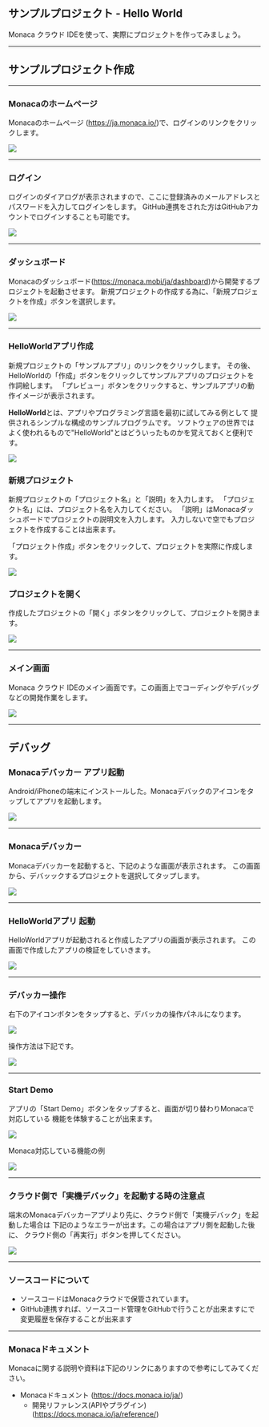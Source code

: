 サンプルプロジェクト - Hello World
---------

Monaca クラウド IDEを使って、実際にプロジェクトを作ってみましょう。


---

## サンプルプロジェクト作成

---

### Monacaのホームページ

Monacaのホームページ (<https://ja.monaca.io/>)で、ログインのリンクをクリックします。

![](./images/2/hello_000.png)

---

### ログイン

ログインのダイアログが表示されますので、ここに登録済みのメールアドレスとパスワードを入力してログインをします。
GitHub連携をされた方はGitHubアカウントでログインすることも可能です。

![](./images/2/hello_001.png)

---

### ダッシュボード

Monacaのダッシュボード(<https://monaca.mobi/ja/dashboard>)から開発するプロジェクトを起動させます。
新規プロジェクトの作成する為に、「新規プロジェクトを作成」ボタンを選択します。

![](./images/2/hello_002.png)


---

### HelloWorldアプリ作成

新規プロジェクトの「サンプルアプリ」のリンクをクリックします。
その後、HelloWorldの「作成」ボタンをクリックしてサンプルアプリのプロジェクトを作詞絵します。
「プレビュー」ボタンをクリックすると、サンプルアプリの動作イメージが表示されます。

**HelloWorld**とは、アプリやプログラミング言語を最初に試してみる例として
提供されるシンプルな構成のサンプルプログラムです。
ソフトウェアの世界ではよく使われるもので"HelloWorld"とはどういったものかを覚えておくと便利です。

![](./images/2/hello_003.png)

### 新規プロジェクト

新規プロジェクトの「プロジェクト名」と「説明」を入力します。
「プロジェクト名」には、プロジェクト名を入力してください。
「説明」はMonacaダッシュボードでプロジェクトの説明文を入力します。
入力しないで空でもプロジェクトを作成することは出来ます。

「プロジェクト作成」ボタンをクリックして、プロジェクトを実際に作成します。

![](./images/2/hello_004.png)

### プロジェクトを開く

作成したプロジェクトの「開く」ボタンをクリックして、プロジェクトを開きます。

![](./images/2/hello_005.png)

---

### メイン画面

Monaca クラウド IDEのメイン画面です。この画面上でコーディングやデバッグなどの開発作業をします。

![](./images/2/hello_006.png)

---

## デバッグ

### Monacaデバッカー アプリ起動

Android/iPhoneの端末にインストールした。Monacaデバックのアイコンをタップしてアプリを起動します。

<div class="android">
  <img src="./images/2/hello_007.png">
</div>

---

### Monacaデバッカー

Monacaデバッカーを起動すると、下記のような画面が表示されます。
この画面から、デバッックするプロジェクトを選択してタップします。

<div class="android">
  <img src="./images/2/hello_008.png">
</div>

---

### HelloWorldアプリ 起動

HelloWorldアプリが起動されると作成したアプリの画面が表示されます。
この画面で作成したアプリの検証をしていきます。

<div class="android">
  <img src="./images/2/hello_010.png">
</div>

---

### デバッカー操作

右下のアイコンボタンをタップすると、デバッカの操作パネルになります。

<div class="android">
  <img src="./images/2/hello_012.png">
</div>

操作方法は下記です。

<div class="android">
  <img src="./images/2/hello_013.png">
</div>

---

### Start Demo

アプリの「Start Demo」ボタンをタップすると、画面が切り替わりMonacaで対応している
機能を体験することが出来ます。

<div class="android">
  <img src="./images/2/hello_010.png">
</div>

Monaca対応している機能の例

<div class="android">
  <img src="./images/2/hello_011.png">
</div>


---

### クラウド側で「実機デバック」を起動する時の注意点

端末のMonacaデバッカーアプリより先に、クラウド側で「実機デバック」を起動した場合は
下記のようなエラーが出ます。この場合はアプリ側を起動した後に、
クラウド側の「再実行」ボタンを押してください。

![](./images/2/hello_014.png)

---

### ソースコードについて

* ソースコードはMonacaクラウドで保管されています。
* GitHub連携すれば、ソースコード管理をGitHubで行うことが出来ますにで変更履歴を保存することが出来ます

---

### Monacaドキュメント

Monacaに関する説明や資料は下記のリンクにありますので参考にしてみてください。

* Monacaドキュメント (<https://docs.monaca.io/ja/>)
  * 開発リファレンス(APIやプラグイン) (<https://docs.monaca.io/ja/reference/>)



